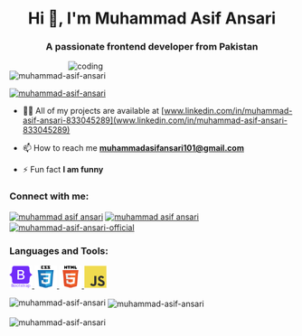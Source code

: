 <h1 align="center">Hi 👋, I'm Muhammad Asif Ansari</h1>
<h3 align="center">A passionate frontend developer from Pakistan</h3>
<img align="right" alt="coding"width="400"src="https://camo.githubusercontent.com/2366b34bb903c09617990fb5fff4622f3e941349e846ddb7e73df872a9d21233/68747470733a2f2f63646e2e6472696262626c652e636f6d2f75736572732f3733303730332f73637265656e73686f74732f363538313234332f6176656e746f2e676966">
<p align="left"> <img src="https://komarev.com/ghpvc/?username=muhammad-asif-ansari&label=Profile%20views&color=0e75b6&style=flat" alt="muhammad-asif-ansari" /> </p>

<p align="left"> <a href="https://github.com/ryo-ma/github-profile-trophy"><img src="https://github-profile-trophy.vercel.app/?username=muhammad-asif-ansari" alt="muhammad-asif-ansari" /></a> </p>

- 👨‍💻 All of my projects are available at [www.linkedin.com/in/muhammad-asif-ansari-833045289](www.linkedin.com/in/muhammad-asif-ansari-833045289)

- 📫 How to reach me **muhammadasifansari101@gmail.com**

- ⚡ Fun fact **I am funny**

<h3 align="left">Connect with me:</h3>
<p align="left">
<a href="https://linkedin.com/in/muhammad asif ansari" target="blank"><img align="center" src="https://raw.githubusercontent.com/rahuldkjain/github-profile-readme-generator/master/src/images/icons/Social/linked-in-alt.svg" alt="muhammad asif ansari" height="30" width="40" /></a>
<a href="https://fb.com/muhammad asif ansari" target="blank"><img align="center" src="https://raw.githubusercontent.com/rahuldkjain/github-profile-readme-generator/master/src/images/icons/Social/facebook.svg" alt="muhammad asif ansari" height="30" width="40" /></a>
<a href="https://instagram.com/muhammad-asif-ansari-official" target="blank"><img align="center" src="https://raw.githubusercontent.com/rahuldkjain/github-profile-readme-generator/master/src/images/icons/Social/instagram.svg" alt="muhammad-asif-ansari-official" height="30" width="40" /></a>
</p>

<h3 align="left">Languages and Tools:</h3>
<p align="left"> <a href="https://getbootstrap.com" target="_blank" rel="noreferrer"> <img src="https://raw.githubusercontent.com/devicons/devicon/master/icons/bootstrap/bootstrap-plain-wordmark.svg" alt="bootstrap" width="40" height="40"/> </a> <a href="https://www.w3schools.com/css/" target="_blank" rel="noreferrer"> <img src="https://raw.githubusercontent.com/devicons/devicon/master/icons/css3/css3-original-wordmark.svg" alt="css3" width="40" height="40"/> </a> <a href="https://www.w3.org/html/" target="_blank" rel="noreferrer"> <img src="https://raw.githubusercontent.com/devicons/devicon/master/icons/html5/html5-original-wordmark.svg" alt="html5" width="40" height="40"/> </a> <a href="https://developer.mozilla.org/en-US/docs/Web/JavaScript" target="_blank" rel="noreferrer"> <img src="https://raw.githubusercontent.com/devicons/devicon/master/icons/javascript/javascript-original.svg" alt="javascript" width="40" height="40"/> </a> </p>

<p><img align="left" src="https://github-readme-stats.vercel.app/api/top-langs?username=muhammad-asif-ansari&show_icons=true&locale=en&layout=compact" alt="muhammad-asif-ansari" /></p>

<p>&nbsp;<img align="center" src="https://github-readme-stats.vercel.app/api?username=muhammad-asif-ansari&show_icons=true&locale=en" alt="muhammad-asif-ansari" /></p>

<p><img align="center" src="https://github-readme-streak-stats.herokuapp.com/?user=muhammad-asif-ansari&" alt="muhammad-asif-ansari" /></p>

